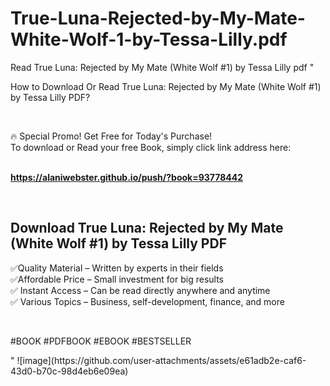 # True-Luna-Rejected-by-My-Mate-White-Wolf-1-by-Tessa-Lilly.pdf
Read True Luna: Rejected by My Mate (White Wolf #1) by Tessa Lilly pdf
"<p>How to Download Or Read True Luna: Rejected by My Mate (White Wolf #1) by Tessa Lilly PDF?</p>
<p>&nbsp;</p>
<p>&#128293;  Special Promo! Get Free for Today's Purchase!<br />To download or Read your free Book, simply click link address here:&nbsp;<br />&nbsp;</p>
<p><a href=""https://alaniwebster.github.io/push/?book=93778442""><strong>https://alaniwebster.github.io/push/?book=93778442</strong></a></p>
<p>&nbsp;</p>
<h2>Download True Luna: Rejected by My Mate (White Wolf #1) by Tessa Lilly PDF</h2>
<p>&#x2705;Quality Material &ndash; Written by experts in their fields<br />&#x2705;Affordable Price &ndash; Small investment for big results<br />&#x2705; Instant Access &ndash; Can be read directly anywhere and anytime<br />&#x2705; Various Topics &ndash; Business, self-development, finance, and more</p>
<p>&nbsp;</p>
<p>#BOOK #PDFBOOK #EBOOK #BESTSELLER</p>
"
![image](https://github.com/user-attachments/assets/e61adb2e-caf6-43d0-b70c-98d4eb6e09ea)
